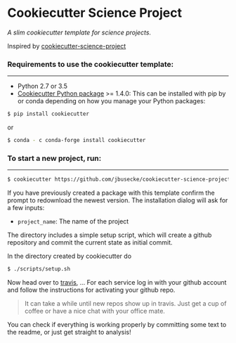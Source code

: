 # Cookiecutter Science Project

_A slim cookiecutter template for science projects._


Inspired by [cookiecutter-science-project](https://github.com/jbusecke/cookiecutter-science-project)


### Requirements to use the cookiecutter template:
-----------
 - Python 2.7 or 3.5
 - [Cookiecutter Python package](http://cookiecutter.readthedocs.org/en/latest/installation.html) >= 1.4.0: This can be installed with pip by or conda depending on how you manage your Python packages:

``` bash
$ pip install cookiecutter
```

or

``` bash
$ conda - c conda-forge install cookiecutter
```


### To start a new project, run:
------------
``` bash
$ cookiecutter https://github.com/jbusecke/cookiecutter-science-project
```
If you have previously created a package with this template confirm the prompt to redownload the newest version.
The installation dialog will ask for a few inputs:
- `project_name`: The name of the project



The directory includes a simple setup script, which will create a github repository and commit the current state as initial commit.

In the directory created by cookiecutter do

```bash
$ ./scripts/setup.sh
```

Now head over to [travis](https://travis-ci.org/), ...
For each service log in with your github account and follow the instructions for activating your github repo.
> It can take a while until new repos show up in travis. Just get a cup of coffee or have a nice chat with your office mate.

You can check if everything is working properly by committing some text to the readme, or just get straight to analysis!





<!-- ### The resulting directory structure
------------

The directory structure of your new project looks like this:

```
├── LICENSE
├── Makefile           <- Makefile with commands like `make data` or `make train`
├── README.md          <- The top-level README for developers using this project.
├── data
│   ├── external       <- Data from third party sources.
│   ├── interim        <- Intermediate data that has been transformed.
│   ├── processed      <- The final, canonical data sets for modeling.
│   └── raw            <- The original, immutable data dump.
│
├── docs               <- A default Sphinx project; see sphinx-doc.org for details
│
├── models             <- Trained and serialized models, model predictions, or model summaries
│
├── notebooks          <- Jupyter notebooks. Naming convention is a number (for ordering),
│                         the creator's initials, and a short `-` delimited description, e.g.
│                         `1.0-jqp-initial-data-exploration`.
│
├── references         <- Data dictionaries, manuals, and all other explanatory materials.
│
├── reports            <- Generated analysis as HTML, PDF, LaTeX, etc.
│   └── figures        <- Generated graphics and figures to be used in reporting
│
├── requirements.txt   <- The requirements file for reproducing the analysis environment, e.g.
│                         generated with `pip freeze > requirements.txt`
│
├── src                <- Source code for use in this project.
│   ├── __init__.py    <- Makes src a Python module
│   │
│   ├── data           <- Scripts to download or generate data
│   │   └── make_dataset.py
│   │
│   ├── features       <- Scripts to turn raw data into features for modeling
│   │   └── build_features.py
│   │
│   ├── models         <- Scripts to train models and then use trained models to make
│   │   │                 predictions
│   │   ├── predict_model.py
│   │   └── train_model.py
│   │
│   └── visualization  <- Scripts to create exploratory and results oriented visualizations
│       └── visualize.py
│
└── tox.ini            <- tox file with settings for running tox; see tox.testrun.org
```

## Contributing

We welcome contributions! [See the docs for guidelines](https://drivendata.github.io/cookiecutter-data-science/#contributing). -->

<!-- ### Installing development requirements
------------

    pip install -r requirements.txt

### Running the tests
------------

    py.test tests -->
